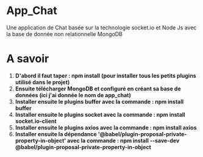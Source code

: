 # App_Chat
Une application de Chat basée sur la technologie socket.io et Node Js avec la base de donnée non relationnelle MongoDB 
# A savoir
1. **D'abord il faut taper : npm install (pour installer tous les petits plugins utilisé dans le projet)** 
2. **Ensuite télécharger MongoDB et configuré en créant sa base de données (ici j'ai donnée le nom de app_chat)** 
3. **Installer ensuite le plugins buffer avec la commande : npm install buffer** 
4. **Installer ensuite le plugins socket avec la commande : npm install socket.io-client** 
5. **Installer ensuite le plugins axios avec la commande : npm install axios** 
6. **Installer ensuite la dépendance '@babel/plugin-proposal-private-property-in-object' avec la commande : npm install --save-dev @babel/plugin-proposal-private-property-in-object**
